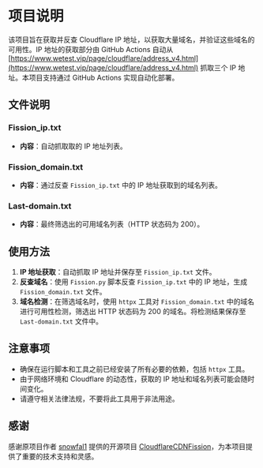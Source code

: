 # 项目说明

该项目旨在获取并反查 Cloudflare IP 地址，以获取大量域名，并验证这些域名的可用性。IP 地址的获取部分由 GitHub Actions 自动从 [https://www.wetest.vip/page/cloudflare/address_v4.html](https://www.wetest.vip/page/cloudflare/address_v4.html) 抓取三个 IP 地址。本项目支持通过 GitHub Actions 实现自动化部署。

## 文件说明

### Fission_ip.txt
- **内容**：自动抓取取的 IP 地址列表。  

### Fission_domain.txt
- **内容**：通过反查 `Fission_ip.txt` 中的 IP 地址获取到的域名列表。

### Last-domain.txt
- **内容**：最终筛选出的可用域名列表（HTTP 状态码为 200）。

## 使用方法

1. **IP 地址获取**：自动抓取 IP 地址并保存至 `Fission_ip.txt` 文件。
2. **反查域名**：使用 `Fission.py` 脚本反查 `Fission_ip.txt` 中的 IP 地址，生成 `Fission_domain.txt` 文件。
3. **域名检测**：在筛选域名时，使用 `httpx` 工具对 `Fission_domain.txt` 中的域名进行可用性检测，筛选出 HTTP 状态码为 200 的域名。将检测结果保存至 `Last-domain.txt` 文件中。

## 注意事项

- 确保在运行脚本和工具之前已经安装了所有必要的依赖，包括 `httpx` 工具。
- 由于网络环境和 Cloudflare 的动态性，获取的 IP 地址和域名列表可能会随时间变化。
- 请遵守相关法律法规，不要将此工具用于非法用途。

## 感谢

感谢原项目作者 [snowfal1](https://github.com/snowfal1) 提供的开源项目 [CloudflareCDNFission](https://github.com/snowfal1/CloudflareCDNFission)，为本项目提供了重要的技术支持和灵感。

